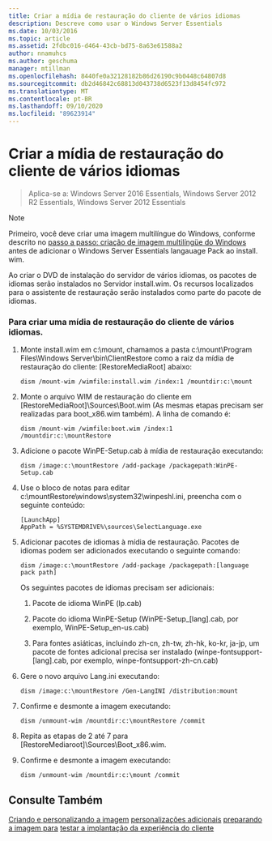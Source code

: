 ```yaml
---
title: Criar a mídia de restauração do cliente de vários idiomas
description: Descreve como usar o Windows Server Essentials
ms.date: 10/03/2016
ms.topic: article
ms.assetid: 2fdbc016-d464-43cb-bd75-8a63e61588a2
author: nnamuhcs
ms.author: geschuma
manager: mtillman
ms.openlocfilehash: 8440fe0a32128182b86d26190c9b0448c64807d8
ms.sourcegitcommit: db2d46842c68813d043738d6523f13d8454fc972
ms.translationtype: MT
ms.contentlocale: pt-BR
ms.lasthandoff: 09/10/2020
ms.locfileid: "89623914"
---
```

# <a name="build-multi-language-client-restore-media"></a>Criar a mídia de restauração do cliente de vários idiomas

>Aplica-se a: Windows Server 2016 Essentials, Windows Server 2012 R2 Essentials, Windows Server 2012 Essentials

> [!NOTE]
>  Primeiro, você deve criar uma imagem multilíngue do Windows, conforme descrito no [passo a passo: criação de imagem multilíngüe do Windows](/previous-versions/windows/it-pro/windows-8.1-and-8/jj126995(v=win.10)) antes de adicionar o Windows Server Essentials langauage Pack ao install. wim.

 Ao criar o DVD de instalação do servidor de vários idiomas, os pacotes de idiomas serão instalados no Servidor install.wim. Os recursos localizados para o assistente de restauração serão instalados como parte do pacote de idiomas.

### <a name="to-build-a-multi-language-client-restore-media"></a>Para criar uma mídia de restauração do cliente de vários idiomas.

1.  Monte install.wim em c:\mount, chamamos a pasta c:\mount\Program Files\Windows Server\bin\ClientRestore como a raiz da mídia de restauração do cliente: [RestoreMediaRoot] abaixo:

    ```
    dism /mount-wim /wimfile:install.wim /index:1 /mountdir:c:\mount
    ```

2.  Monte o arquivo WIM de restauração do cliente em [RestoreMediaRoot]\Sources\Boot.wim (As mesmas etapas precisam ser realizadas para boot_x86.wim também). A linha de comando é:

    ```
    dism /mount-wim /wimfile:boot.wim /index:1 /mountdir:c:\mountRestore
    ```

3.  Adicione o pacote WinPE-Setup.cab à mídia de restauração executando:

    ```
    dism /image:c:\mountRestore /add-package /packagepath:WinPE-Setup.cab
    ```

4.  Use o bloco de notas para editar c:\mountRestore\windows\system32\winpeshl.ini, preencha com o seguinte conteúdo:

    ```
    [LaunchApp]
    AppPath = %SYSTEMDRIVE%\sources\SelectLanguage.exe
    ```

5.  Adicionar pacotes de idiomas à mídia de restauração. Pacotes de idiomas podem ser adicionados executando o seguinte comando:

    ```
    dism /image:c:\mountRestore /add-package /packagepath:[language pack path]
    ```

     Os seguintes pacotes de idiomas precisam ser adicionais:

    1.  Pacote de idioma WinPE (lp.cab)

    2.  Pacote do idioma WinPE-Setup (WinPE-Setup_[lang].cab, por exemplo, WinPE-Setup_en-us.cab)

    3.  Para fontes asiáticas, incluindo zh-cn, zh-tw, zh-hk, ko-kr, ja-jp, um pacote de fontes adicional precisa ser instalado (winpe-fontsupport-[lang].cab, por exemplo, winpe-fontsupport-zh-cn.cab)

6.  Gere o novo arquivo Lang.ini executando:

    ```
    dism /image:c:\mountRestore /Gen-LangINI /distribution:mount
    ```

7.  Confirme e desmonte a imagem executando:

    ```
    dism /unmount-wim /mountdir:c:\mountRestore /commit
    ```

8.  Repita as etapas de 2 até 7 para [RestoreMediaroot]\Sources\Boot_x86.wim.

9. Confirme e desmonte a imagem executando:

    ```
    dism /unmount-wim /mountdir:c:\mount /commit
    ```

## <a name="see-also"></a>Consulte Também

 [Criando e personalizando a imagem](Creating-and-Customizing-the-Image.md) [personalizações adicionais](Additional-Customizations.md) [preparando a imagem para](Preparing-the-Image-for-Deployment.md) [testar a implantação da experiência do cliente](Testing-the-Customer-Experience.md)